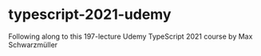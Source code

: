 # typescript-2021-udemy
 Following along to this 197-lecture Udemy TypeScript 2021 course by Max Schwarzmüller
